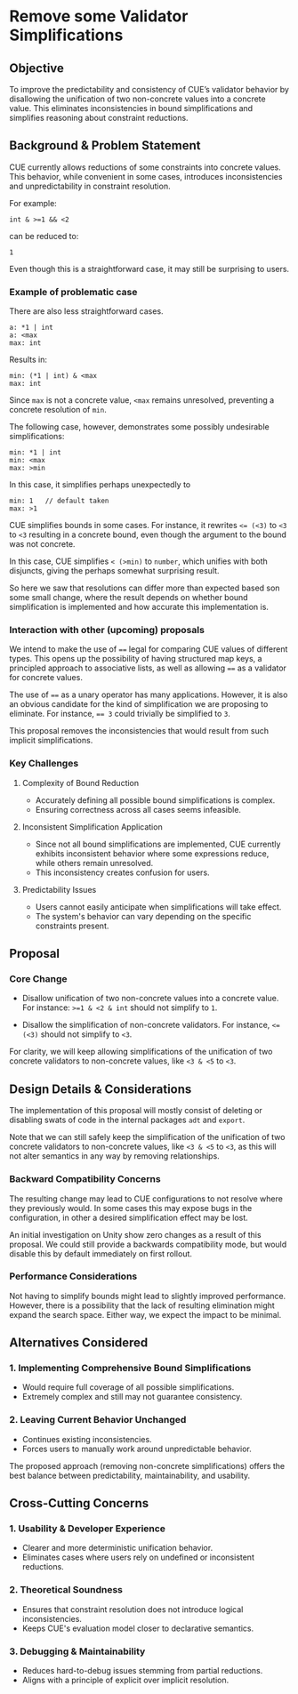 # Remove some Validator Simplifications

## Objective

To improve the predictability and consistency of CUE’s validator behavior by disallowing the unification of two non-concrete values into a concrete value. This eliminates inconsistencies in bound simplifications and simplifies reasoning about constraint reductions.

## Background & Problem Statement

CUE currently allows reductions of some constraints into concrete values. This behavior, while convenient in some cases, introduces inconsistencies and unpredictability in constraint resolution.

For example:

```cue
int & >=1 && <2
```

can be reduced to:

```cue
1
```

Even though this is a straightforward case, it may still be surprising to users.

### Example of problematic case

There are also less straightforward cases.

```cue
a: *1 | int
a: <max
max: int
```

Results in:

```cue
min: (*1 | int) & <max
max: int
```

Since `max` is not a concrete value, `<max` remains unresolved, preventing a concrete resolution of `min`.

The following case, however, demonstrates some possibly undesirable simplifications:
```cue
min: *1 | int
min: <max
max: >min
```

In this case, it simplifies perhaps unexpectedly to
```cue
min: 1   // default taken
max: >1
```

CUE simplifies bounds in some cases. For instance, it rewrites `<= (<3)` to `<3`
to `<3` resulting in a concrete bound, even though the argument to the bound
was not concrete.

In this case, CUE simplifies `< (>min)` to `number`, which unifies with both disjuncts, giving the perhaps somewhat surprising result.

So here we saw that resolutions can differ more than expected based son some small change, where the result depends on whether bound simplification is implemented and how accurate this implementation is.

### Interaction with other (upcoming) proposals

We intend to make the use of `==` legal for comparing CUE values of different types. This opens up the possibility of having structured map keys, a principled approach to associative lists, as well as allowing `==` as a validator for concrete values.

The use of `==` as a unary operator has many applications. However, it is also an obvious candidate for the kind of simplification we are proposing to eliminate. For instance, `== 3` could trivially be simplified to `3`.

This proposal removes the inconsistencies that would result from such implicit simplifications.


### Key Challenges

1. Complexity of Bound Reduction  
   - Accurately defining all possible bound simplifications is complex.
   - Ensuring correctness across all cases seems infeasible.

2. Inconsistent Simplification Application  
   - Since not all bound simplifications are implemented, CUE currently exhibits inconsistent behavior where some expressions reduce, while others remain unresolved.
   - This inconsistency creates confusion for users.

3. Predictability Issues  
   - Users cannot easily anticipate when simplifications will take effect.
   - The system's behavior can vary depending on the specific constraints present.


## Proposal

### Core Change

* Disallow unification of two non-concrete values into a concrete value.  For instance: `>=1 & <2 & int` should not simplify to `1`.

* Disallow the simplification of non-concrete validators. For instance, `<=(<3)` should not simplify to `<3`.

For clarity, we will keep allowing simplifications of the unification of two concrete validators to non-concrete values, like `<3 & <5` to `<3`.


## Design Details & Considerations

The implementation of this proposal will mostly consist of deleting or disabling swats of code in the internal packages `adt` and `export`.

Note that we can still safely keep the simplification of the unification of two concrete validators to non-concrete values, like `<3 & <5` to `<3`, as this will not alter semantics in any way by removing relationships.


### Backward Compatibility Concerns

The resulting change may lead to CUE configurations to not resolve where they previously would. In some cases this may expose bugs in the configuration, in other a desired simplification effect may be lost.

An initial investigation on Unity show zero changes as a result of this proposal. We could still provide a backwards compatibility mode, but would disable this by default immediately on first rollout.

### Performance Considerations

Not having to simplify bounds might lead to slightly improved performance.
However, there is a possibility that the lack of resulting elimination might
expand the search space.
Either way, we expect the impact to be minimal.



## Alternatives Considered

### 1. Implementing Comprehensive Bound Simplifications
- Would require full coverage of all possible simplifications.
- Extremely complex and still may not guarantee consistency.

### 2. Leaving Current Behavior Unchanged
- Continues existing inconsistencies.
- Forces users to manually work around unpredictable behavior.

The proposed approach (removing non-concrete simplifications) offers the best balance between predictability, maintainability, and usability.


## Cross-Cutting Concerns

### 1. Usability & Developer Experience
- Clearer and more deterministic unification behavior.
- Eliminates cases where users rely on undefined or inconsistent reductions.

### 2. Theoretical Soundness
- Ensures that constraint resolution does not introduce logical inconsistencies.
- Keeps CUE's evaluation model closer to declarative semantics.

### 3. Debugging & Maintainability
- Reduces hard-to-debug issues stemming from partial reductions.
- Aligns with a principle of explicit over implicit resolution.

